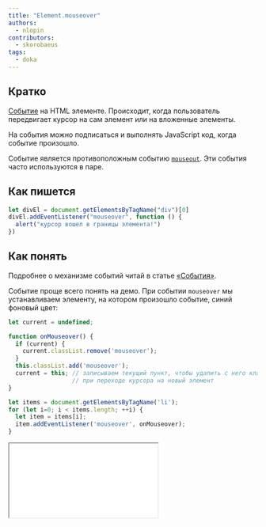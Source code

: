 ```yaml
---
title: "Element.mouseover"
authors:
  - nlopin
contributors:
  - skorobaeus
tags:
  - doka
---
```


## Кратко

[Событие](/js/events/) на HTML элементе. Происходит, когда пользователь передвигает курсор на сам элемент или на вложенные элементы.

На события можно подписаться и выполнять JavaScript код, когда событие произошло.

Событие является противоположным событию [`mouseout`](/js/element-mouseout/). Эти события часто используются в паре.

## Как пишется

```js
let divEl = document.getElementsByTagName("div")[0]
divEl.addEventListener("mouseover", function () {
  alert("курсор вошел в границы элемента!")
})
```

## Как понять

Подробнее о механизме событий читай в статье [«События»](/js/events/).

Событие проще всего понять на демо. При событии `mouseover` мы устанавливаем элементу, на котором произошло событие, синий фоновый цвет:

```js
let current = undefined;

function onMouseover() {
  if (current) {
    current.classList.remove('mouseover');
  }
  this.classList.add('mouseover');
  current = this; // записываем текущий пункт, чтобы удалить с него класс
                  // при переходе курсора на новый элемент
}

let items = document.getElementsByTagName('li');
for (let i=0; i < items.length; ++i) {
  let item = items[i];
  item.addEventListener('mouseover', onMouseover);
}
```

<iframe title="Ховер-эффект при помощи события mouseover" src="demos/index.html"></iframe>
